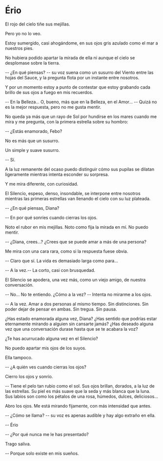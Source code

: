 # Ério

El rojo del cielo tiñe sus mejillas.

Pero yo no lo veo.

Estoy sumergido, casi ahogándome, en sus ojos gris azulado como el mar a nuestros pies.

No hubiera podido apartar la mirada de ella ni aunque el cielo se desplomase sobre la tierra.

-- ¿En qué piensas? -- su voz suena como un susurro del Viento entre las hojas del Sauce, y la pregunta flota por un instante entre nosotros.

Y por un momento estoy a punto de contestar que estoy grabando cada brillo de sus ojos a fuego en mis recuerdos.

-- En la Belleza... O, bueno, más que en la Belleza, en el Amor... -- Quizá no es la mejor respuesta, pero no me gusta mentir.

No queda ya más que un rayo de Sol por hundirse en los mares cuando me mira y me pregunta, con la primera estrella sobre su hombro:

-- ¿Estás enamorado, Febo?

No es más que un susurro.

Un simple y suave susurro.

-- Sí.

A la luz remanente del ocaso puedo distinguir cómo sus pupilas se dilatan ligeramente mientras intenta esconder su sorpresa.

Y me mira diferente, con curiosidad.

El Silencio, espeso, denso, insondable, se interpone entre nosotros mientras las primeras estrellas van llenando el cielo con su luz plateada.

-- ¿En qué piensas, Diana?

-- En por qué sonríes cuando cierras los ojos.

Noto el rubor en mis mejillas. Noto como fija la mirada en mí. No puedo mentir.

-- ¿Diana, crees...? ¿Crees que se puede amar a más de una persona?

Me mira con una cara rara, como si la respuesta fuese obvia.

-- Claro que sí. La vida es demasiado larga como para...

-- A la vez.-- La corto, casi con brusquedad.

El Silencio se apodera, una vez más, como un viejo amigo, de nuestra conversación.

-- No... No te entiendo. ¿Cómo a la vez? -- Intenta no mirarme a los ojos.

-- A la vez. Amar a dos personas al mismo tiempo. Sin distinciones. Sin poder dejar de pensar en ambas. Sin tregua. Sin pausa.

¿Has estado enamorada alguna vez, Diana? ¿Has sentido que podrías estar eternamente mirando a alguien sin cansarte jamás? ¿Has deseado alguna vez que una conversación durase hasta que se te acabara la voz?

¿Te has acurrucado alguna vez en el Silencio?

No puedo apartar mis ojos de los suyos.

Ella tampoco.

-- ¿A quién ves cuando cierras los ojos?

Cierro los ojos y sonrío. 

-- Tiene el pelo tan rubio como el sol. Sus ojos brillan, dorados, a la luz de las estrellas. Su piel es más suave que la seda y más blanca que la luna. Sus labios son como los pétalos de una rosa, húmedos, dulces, deliciosos...

Abro los ojos. Me está mirando fijamente, con más intensidad que antes.

-- ¿Cómo se llama? -- su voz es apenas audible y hay algo extraño en ella.

-- Ério

-- ¿Por qué nunca me le has presentado?

Trago saliva.

-- Porque solo existe en mis sueños.
